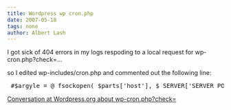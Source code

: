 ```yaml
---
title: Wordpress wp cron.php
date: 2007-05-18
tags: none
author: Albert Lash
---
```

I got sick of 404 errors in my logs respoding to a local request for wp-cron.php?check=...

so I edited wp-includes/cron.php and commented out the following line:

<pre> #$argyle = @ fsockopen( $parts['host'], $_SERVER['SERVER_PORT'], $errno, $errstr, 0.01 );</pre>

<a href="http://wordpress.org/support/topic/114701">Conversation at Wordpress.org about wp-cron.php?check=</a>

